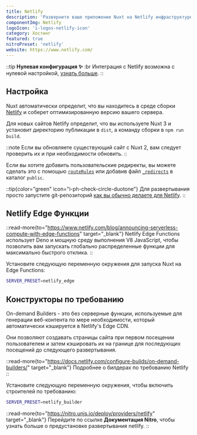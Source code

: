 ```yaml
---
title: Netlify
description: 'Разверните ваше приложение Nuxt на Netlify инфраструктуре.'
componentImg: Netlify
logoIcon: 'i-logos-netlify-icon'
category: Хостинг
featured: true
nitroPreset: 'netlify'
website: https://www.netlify.com/
---
```


::tip
**Нулевая конфигурация ✨**
:br
Интеграция с Netlify возможна с нулевой настройкой, [узнать больше](https://nitro.unjs.io/deploy#zero-config-providers).
::

## Настройка

Nuxt автоматически определит, что вы находитесь в среде сборки [Netlify](https://www.netlify.com) и соберет оптимизированную версию вашего сервера.

Для новых сайтов Netlify определит, что вы используете Nuxt 3 и установит директорию публикации в `dist`, а команду сборки в `npm run build`.

::note
Если вы обновляете существующий сайт с Nuxt 2, вам следует проверить их и при необходимости обновить.
::

Если вы хотите добавить пользовательские редиректы, вы можете сделать это с помощью [`routeRules`](/docs/guide/concepts/rendering#hybrid-rendering) или добавив файл [`_redirects`](https://docs.netlify.com/routing/redirects/#syntax-for-the-redirects-file) в каталог `public`.

::tip{color="green" icon="i-ph-check-circle-duotone"}
Для развертывания просто запустите git-репозиторий [как вы обычно делаете для Netlify](https://docs.netlify.com/configure-builds/get-started/).
::

## Netlify Edge Функции

::read-more{to="https://www.netlify.com/blog/announcing-serverless-compute-with-edge-functions" target="_blank"}
Netlify Edge Functions использует Deno и мощную среду выполнения V8 JavaScript, чтобы позволить вам запускать глобально распределенные функции для максимально быстрого отклика.
::

Установите следующую переменную окружения для запуска Nuxt на Edge Functions:

```bash
SERVER_PRESET=netlify_edge
```

## Конструкторы по требованию

On-demand Builders - это без серверные функции, используемые для генерации веб-контента по мере необходимости, который автоматически кэшируется в Netlify's Edge CDN.

Они позволяют создавать страницы сайта при первом посещении пользователем и затем кэшировать их на границе для последующих посещений до следующего развертывания.

::read-more{to="https://docs.netlify.com/configure-builds/on-demand-builders/" target="_blank"}
Подробнее о билдерах по требованию Netlify
::

Установите следующую переменную окружения, чтобы включить строителей по требованию:

```bash
SERVER_PRESET=netlify_builder
```

::read-more{to="https://nitro.unjs.io/deploy/providers/netlify" target="_blank"}
Перейдите по ссылке **Документация Nitro**, чтобы узнать больше о предустановке развертывания netlify.
::

